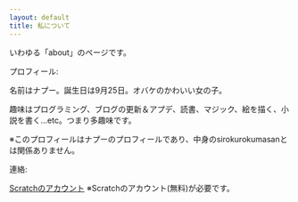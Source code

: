 ```yaml
---
layout: default
title: 私について
---
```

いわゆる「about」のページです。

プロフィール:

名前はナプー。誕生日は9月25日。オバケのかわいい女の子。

趣味はプログラミング、ブログの更新＆アプデ、読書、マジック、絵を描く、小説を書く...etc。つまり多趣味です。

※このプロフィールはナプーのプロフィールであり、中身のsirokurokumasanとは関係ありません。


連絡:

<a href="https://scratch.mit.edu/users/sirokurokumasan/" class="btn">Scratchのアカウント</a>
※Scratchのアカウント(無料)が必要です。
